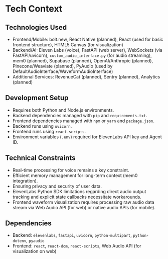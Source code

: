 # Tech Context

## Technologies Used
- Frontend/Mobile: bolt.new, React Native (planned), React (used for basic frontend structure), HTML5 Canvas (for visualization)
- Backend/AI: Eleven Labs (voice), FastAPI (web server), WebSockets (via FastAPI/uvicorn), `custom_audio_interface.py` (for audio streaming), mem0 (planned), Supabase (planned), OpenAI/Anthropic (planned), Pinecone/Weaviate (planned), PyAudio (used by DefaultAudioInterface/WaveformAudioInterface)
- Additional Services: RevenueCat (planned), Sentry (planned), Analytics (planned)

## Development Setup
- Requires both Python and Node.js environments.
- Backend dependencies managed with `pip` and `requirements.txt`.
- Frontend dependencies managed with `npm` or `yarn` and `package.json`.
- Backend runs using `uvicorn`.
- Frontend runs using `react-scripts`.
- Environment variables (`.env`) required for ElevenLabs API key and Agent ID.

## Technical Constraints
- Real-time processing for voice remains a key constraint.
- Efficient memory management for long-term context (mem0 integration).
- Ensuring privacy and security of user data.
- ElevenLabs Python SDK limitations regarding direct audio output tracking and explicit state callbacks necessitate workarounds.
- Frontend waveform visualization requires processing raw audio data stream via Web Audio API (for web) or native audio APIs (for mobile).

## Dependencies
- Backend: `elevenlabs`, `fastapi`, `uvicorn`, `python-multipart`, `python-dotenv`, `pyaudio`
- Frontend: `react`, `react-dom`, `react-scripts`, Web Audio API (for visualization on web)
